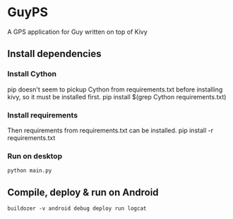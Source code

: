 # GuyPS
A GPS application for Guy written on top of Kivy

## Install dependencies

### Install Cython
pip doesn't seem to pickup Cython from requirements.txt before installing kivy, so it must be installed first.
    pip install $(grep Cython requirements.txt)

### Install requirements
Then requirements from requirements.txt can be installed.
    pip install -r requirements.txt

### Run on desktop
    python main.py

## Compile, deploy & run on Android
    buildozer -v android debug deploy run logcat
